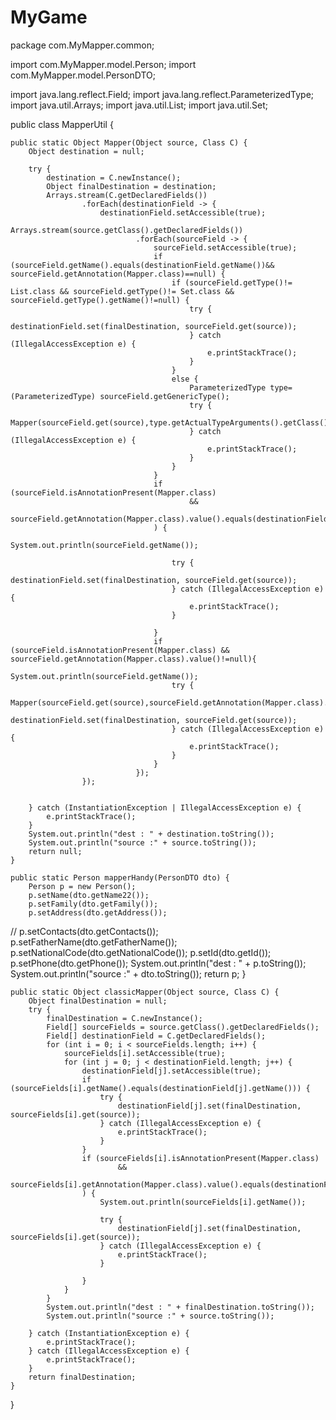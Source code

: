 # MyGame

package com.MyMapper.common;

import com.MyMapper.model.Person;
import com.MyMapper.model.PersonDTO;

import java.lang.reflect.Field;
import java.lang.reflect.ParameterizedType;
import java.util.Arrays;
import java.util.List;
import java.util.Set;

public class MapperUtil {

    public static Object Mapper(Object source, Class C) {
        Object destination = null;

        try {
            destination = C.newInstance();
            Object finalDestination = destination;
            Arrays.stream(C.getDeclaredFields())
                    .forEach(destinationField -> {
                        destinationField.setAccessible(true);
                        Arrays.stream(source.getClass().getDeclaredFields())
                                .forEach(sourceField -> {
                                    sourceField.setAccessible(true);
                                    if (sourceField.getName().equals(destinationField.getName())&& sourceField.getAnnotation(Mapper.class)==null) {
                                        if (sourceField.getType()!= List.class && sourceField.getType()!= Set.class && sourceField.getType().getName()!=null) {
                                            try {
                                                destinationField.set(finalDestination, sourceField.get(source));
                                            } catch (IllegalAccessException e) {
                                                e.printStackTrace();
                                            }
                                        }
                                        else {
                                            ParameterizedType type= (ParameterizedType) sourceField.getGenericType();
                                            try {
                                                Mapper(sourceField.get(source),type.getActualTypeArguments().getClass());
                                            } catch (IllegalAccessException e) {
                                                e.printStackTrace();
                                            }
                                        }
                                    }
                                    if (sourceField.isAnnotationPresent(Mapper.class)
                                            &&
                                            sourceField.getAnnotation(Mapper.class).value().equals(destinationField.getName())
                                    ) {
                                        System.out.println(sourceField.getName());

                                        try {
                                            destinationField.set(finalDestination, sourceField.get(source));
                                        } catch (IllegalAccessException e) {
                                            e.printStackTrace();
                                        }

                                    }
                                    if (sourceField.isAnnotationPresent(Mapper.class) && sourceField.getAnnotation(Mapper.class).value()!=null){
                                        System.out.println(sourceField.getName());
                                        try {
                                            Mapper(sourceField.get(source),sourceField.getAnnotation(Mapper.class).type());
                                            destinationField.set(finalDestination, sourceField.get(source));
                                        } catch (IllegalAccessException e) {
                                            e.printStackTrace();
                                        }
                                    }
                                });
                    });


        } catch (InstantiationException | IllegalAccessException e) {
            e.printStackTrace();
        }
        System.out.println("dest : " + destination.toString());
        System.out.println("source :" + source.toString());
        return null;
    }

    public static Person mapperHandy(PersonDTO dto) {
        Person p = new Person();
        p.setName(dto.getName22());
        p.setFamily(dto.getFamily());
        p.setAddress(dto.getAddress());
//        p.setContacts(dto.getContacts());
        p.setFatherName(dto.getFatherName());
        p.setNationalCode(dto.getNationalCode());
        p.setId(dto.getId());
        p.setPhone(dto.getPhone());
        System.out.println("dest : " + p.toString());
        System.out.println("source :" + dto.toString());
        return p;
    }

    public static Object classicMapper(Object source, Class C) {
        Object finalDestination = null;
        try {
            finalDestination = C.newInstance();
            Field[] sourceFields = source.getClass().getDeclaredFields();
            Field[] destinationField = C.getDeclaredFields();
            for (int i = 0; i < sourceFields.length; i++) {
                sourceFields[i].setAccessible(true);
                for (int j = 0; j < destinationField.length; j++) {
                    destinationField[j].setAccessible(true);
                    if (sourceFields[i].getName().equals(destinationField[j].getName())) {
                        try {
                            destinationField[j].set(finalDestination, sourceFields[i].get(source));
                        } catch (IllegalAccessException e) {
                            e.printStackTrace();
                        }
                    }
                    if (sourceFields[i].isAnnotationPresent(Mapper.class)
                            &&
                            sourceFields[i].getAnnotation(Mapper.class).value().equals(destinationField[j].getName())
                    ) {
                        System.out.println(sourceFields[i].getName());

                        try {
                            destinationField[j].set(finalDestination, sourceFields[i].get(source));
                        } catch (IllegalAccessException e) {
                            e.printStackTrace();
                        }

                    }
                }
            }
            System.out.println("dest : " + finalDestination.toString());
            System.out.println("source :" + source.toString());

        } catch (InstantiationException e) {
            e.printStackTrace();
        } catch (IllegalAccessException e) {
            e.printStackTrace();
        }
        return finalDestination;
    }

}
